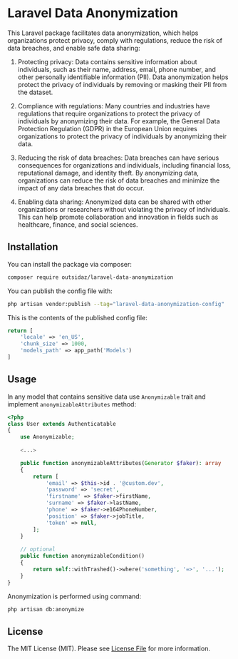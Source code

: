 # Laravel Data Anonymization

This Laravel package facilitates data anonymization, which helps organizations protect privacy, comply with regulations, reduce the risk of data breaches, and enable safe data sharing:
1. Protecting privacy: Data contains sensitive information about individuals, such as their name, address, email, phone number, and other personally identifiable information (PII). Data anonymization helps protect the privacy of individuals by removing or masking their PII from the dataset.

2. Compliance with regulations: Many countries and industries have regulations that require organizations to protect the privacy of individuals by anonymizing their data. For example, the General Data Protection Regulation (GDPR) in the European Union requires organizations to protect the privacy of individuals by anonymizing their data.

3. Reducing the risk of data breaches: Data breaches can have serious consequences for organizations and individuals, including financial loss, reputational damage, and identity theft. By anonymizing data, organizations can reduce the risk of data breaches and minimize the impact of any data breaches that do occur.

4. Enabling data sharing: Anonymized data can be shared with other organizations or researchers without violating the privacy of individuals. This can help promote collaboration and innovation in fields such as healthcare, finance, and social sciences.

## Installation
You can install the package via composer:

```bash
composer require outsidaz/laravel-data-anonymization
```

You can publish the config file with:

```bash
php artisan vendor:publish --tag="laravel-data-anonymization-config"
```

This is the contents of the published config file:

```php
return [
    'locale' => 'en_US',
    'chunk_size' => 1000,
    'models_path' => app_path('Models')
]
```

## Usage

In any model that contains sensitive data use `Anonymizable` trait and implement `anonymizableAttributes` method:

```php
<?php
class User extends Authenticatable
{
    use Anonymizable;
    
    <...>

    public function anonymizableAttributes(Generator $faker): array
    {
        return [
            'email' => $this->id . '@custom.dev',
            'password' => 'secret',
            'firstname' => $faker->firstName,
            'surname' => $faker->lastName,
            'phone' => $faker->e164PhoneNumber,
            'position' => $faker->jobTitle,
            'token' => null,
        ];
    }
    
    // optional
    public function anonymizableCondition()
    {
        return self::withTrashed()->where('something', '=>', '...');
    }
}
```
Anonymization is performed using command:

```bash
php artisan db:anonymize
```

## License

The MIT License (MIT). Please see [License File](LICENSE.md) for more information.
